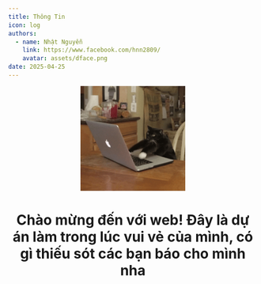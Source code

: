 ```yaml
---
title: Thông Tin
icon: log
authors:
  - name: Nhật Nguyễn
    link: https://www.facebook.com/hnn2809/
    avatar: assets/dface.png
date: 2025-04-25
---
```

<div align="center">
  <img src="assets/cattyping.gif" width="212" alt="This is a cat typing">
  
<h1 align="center">Chào mừng đến với web! Đây là dự án làm trong lúc vui vẻ của mình, có gì thiếu sót các bạn báo cho mình nha</h1>
